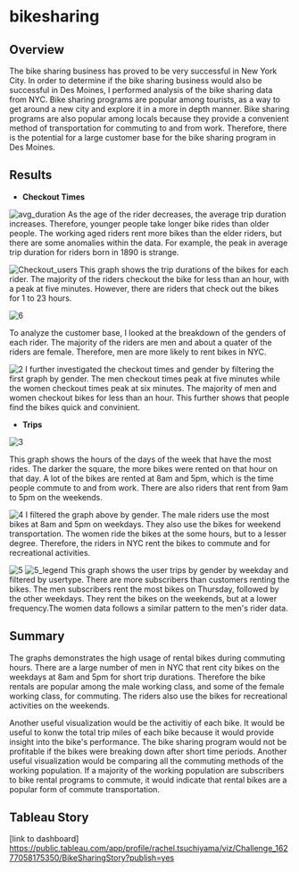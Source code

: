 # bikesharing

## Overview
The bike sharing business has proved to be very successful in New York City. In order to determine if the bike sharing business would also be successful in Des Moines, I performed analysis of the bike sharing data from NYC. Bike sharing programs are popular among tourists, as a way to get around a new city and explore it in a more in depth manner. Bike sharing programs are also popular among locals because they provide a convenient method of transportation for commuting to and from work. Therefore, there is the potential for a large customer base for the bike sharing program in Des Moines.

## Results

* **Checkout Times**

![avg_duration](https://user-images.githubusercontent.com/83552696/127792083-8e24f80b-eb24-4165-813d-6fc211d98736.jpg)
As the age of the rider decreases, the average trip duration increases. Therefore, younger people take longer bike rides than older people. The working aged riders rent more bikes than the elder riders, but there are some anomalies within the data. For example, the peak in average trip duration for riders born in 1890 is strange.


![Checkout_users](https://user-images.githubusercontent.com/83552696/127792031-d7faa2e8-1a4f-4b91-8cbc-3f61d2915ab0.jpg)
This graph shows the trip durations of the bikes for each rider. The majority of the riders checkout the bike for less than an hour, with a peak at five minutes. However, there are riders that check out the bikes for 1 to 23 hours.

![6](https://user-images.githubusercontent.com/83552696/127792075-9f661db7-a60e-43f9-8162-62230eac02d5.jpg)

To analyze the customer base, I looked at the breakdown of the genders of each rider. The majority of the riders are men and about a quater of the riders are female. Therefore, men are more likely to rent bikes in NYC.

![2](https://user-images.githubusercontent.com/83552696/127792035-d54d475f-1230-4c34-8ca9-d8e1bc510323.jpg)
I further investigated the checkout times and gender by filtering the first graph by gender. The men checkout times peak at five minutes while the women checkout times peak at six minutes. The majority of men and women checkout bikes for less than an hour. This further shows that people find the bikes quick and convinient. 

* **Trips**

![3](https://user-images.githubusercontent.com/83552696/127792039-4f12639f-9988-4df8-a084-0d6e55fa3f33.jpg)

This graph shows the hours of the days of the week that have the most rides. The darker the square, the more bikes were rented on that hour on that day. A lot of the bikes are rented at 8am and 5pm, which is the time people commute to and from work. There are also riders that rent from 9am to 5pm on the weekends. 

![4](https://user-images.githubusercontent.com/83552696/127792041-cefdf794-4b9b-4d3d-b1eb-e18149a98bdf.jpg)
I filtered the graph above by gender. The male riders use the most bikes at 8am and 5pm on weekdays. They also use the bikes for weekend transportation. The women ride the bikes at the some hours, but to a lesser degree. Therefore, the riders in NYC rent the bikes to commute and for recreational activities.

![5](https://user-images.githubusercontent.com/83552696/127792046-e9a6a797-c518-40a1-8ad3-6b40c7fed619.jpg) ![5_legend](https://user-images.githubusercontent.com/83552696/127792063-c44a3183-4c35-4d4e-a007-34d02669358d.jpg)
This graph shows the user trips by gender by weekday and filtered by usertype. There are more subscribers than customers renting the bikes. The men subscribers rent the most bikes on Thursday, followed by the other weekdays. They rent the bikes on the weekends, but at a lower frequency.The women data follows a similar pattern to the men's rider data.

## Summary
The graphs demonstrates the high usage of rental bikes during commuting hours. There are a large number of men in NYC that rent city bikes on the weekdays at 8am and 5pm for short trip durations. Therefore the bike rentals are popular among the male working class, and some of the female working class, for commuting. The riders also use the bikes for recreational activities on the weekends.

Another useful visualization would be the activitiy of each bike. It would be useful to konw the total trip miles of each bike because it would provide insight into the bike's performance. The bike sharing program would not be profitable if the bikes were breaking down after short time periods. Another useful visualization would be comparing all the commuting methods of the working population. If a majority of the working population are subscribers to bike rental programs to commute, it would indicate that rental bikes are a popular form of commute transportation.

## Tableau Story
[link to dashboard]  https://public.tableau.com/app/profile/rachel.tsuchiyama/viz/Challenge_16277058175350/BikeSharingStory?publish=yes
